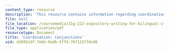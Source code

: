 ```yaml
---
content_type: resource
description: 'This resource contains information regarding coordination: Conjunctions.'
file: null
file_location: /coursemedia/21g-222-expository-writing-for-bilingual-students-fall-2002/d365b1df7ebb8adb5ff478f122f34c86_MIT21G_222F02_Coordinatn_i.pdf
file_type: application/pdf
resourcetype: Document
title: 'Coordination: Conjunctions'
uid: d365b1df-7ebb-8adb-5ff4-78f122f34c86
---
```

